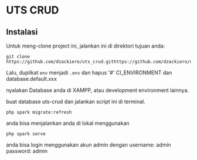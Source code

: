 # UTS CRUD

## Instalasi

Untuk meng-clone project ini, jalankan ini di direktori tujuan anda:
```
git clone https://github.com/dzackiero/uts_crud.githttps://github.com/dzackiero/uts_crud.git
```
Lalu, duplikat `env` menjadi `.env` dan hapus '#' CI_ENVIRONMENT dan database.default.xxx

nyalakan Database anda di XAMPP, atau development environment lainnya.

buat database uts-crud dan jalankan script ini di terminal.

```
php spark migrate:refresh
```

anda bisa menjalankan anda di lokal menggunakan

```
php spark serve
```

anda bisa login menggunakan akun admin dengan
username: admin
password: admin